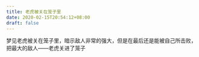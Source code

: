 ```yaml
---
title: 老虎被关在笼子里
date: 2020-02-15T20:54:12+08:00
draft: false
---
```


梦见老虎被关在笼子里，暗示敌人非常的强大，但是在最后还是能被自己所击败，把最大的敌人——老虎关进了笼子